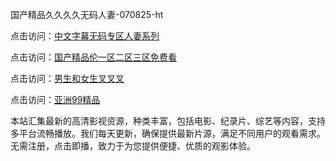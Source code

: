 国产精品久久久久无码人妻-070825-ht

点击访问：<a href="https://heiliaoga6s9v.pages.dev">中文字幕无码专区人妻系列</a>

点击访问：<a href="https://heiliaoow5kzm.pages.dev">国产精品伦一区二区三区免费看</a>

点击访问：<a href="https://heiliao2dmwwy.pages.dev">男生和女生叉叉叉</a>

点击访问：<a href="https://heiliaoll4qsx.pages.dev">亚洲99精品</a>

本站汇集最新的高清影视资源，种类丰富，包括电影、纪录片、综艺等内容，支持多平台流畅播放。我们每天更新，确保提供最新片源，满足不同用户的观看需求。无需注册，点击即播，致力于为您提供便捷、优质的观影体验。

<span style="display:none;">[Canonical link](https://github.com/thuy20250708/thuy20250708 ）</span>
